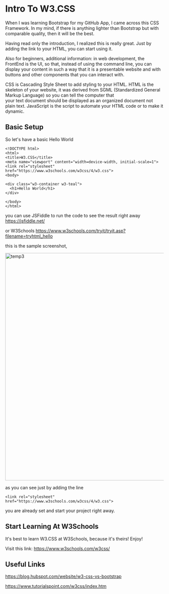 # Intro To W3.CSS
When I was learning Bootstrap for my GitHub App,
I came across this CSS Framework. In my mind, if 
there is anything lighter than Bootstrap but with 
comparable quality, then
it will be the best. 

Having read only the introduction, I realized this 
is really great. Just by adding the link to your HTML,
you can start using it.

Also for beginners, additional information: in
web development, the FrontEnd is the UI, so that,
instead of using the command line, you can display
your content in such a way that it is a presentable
website and with buttons and other components that
you can interact with.

CSS is Cascading Style Sheet to add styling to your HTML.
HTML is the skeleton of your website, it was
derived from SGML (Standardized General Markup Language)
so you can tell the computer that  
your text document should be displayed as an organized
document not plain text.
JavaScript is the script to automate your HTML code
or to make it dynamic.

## Basic Setup
So let's have a basic Hello World

```
<!DOCTYPE html>
<html>
<title>W3.CSS</title>
<meta name="viewport" content="width=device-width, initial-scale=1">
<link rel="stylesheet" href="https://www.w3schools.com/w3css/4/w3.css">
<body>

<div class="w3-container w3-teal">
  <h1>Hello World</h1>
</div>

</body>
</html> 
```
you can use JSFiddle to run the code to see the 
result right away <https://jsfiddle.net/>

or W3Schools 
<https://www.w3schools.com/tryit/tryit.asp?filename=tryhtml_hello>

this is the sample screenshot,

<img width="720" alt="temp3" src="https://user-images.githubusercontent.com/47092464/146558248-13597ff2-9afe-4422-833b-6ea9cdc2525a.png">

as you can see just by adding the line 

`<link rel="stylesheet" href="https://www.w3schools.com/w3css/4/w3.css">`

you are already set and start your project right away.

## Start Learning At W3Schools
It's best to learn W3.CSS at W3Schools, because it's theirs! Enjoy!

Visit this link:
<https://www.w3schools.com/w3css/>

## Useful Links
<https://blog.hubspot.com/website/w3-css-vs-bootstrap>

<https://www.tutorialspoint.com/w3css/index.htm>


